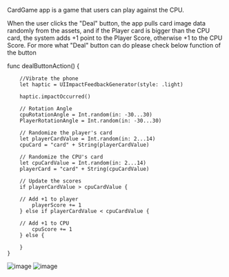 CardGame app is a game that users can play against the CPU.

When the user clicks the "Deal" button, the app pulls card image data randomly from the assets, and if the Player card is bigger than the CPU card, the system adds +1 point to the Player Score, otherwise +1 to the CPU Score. For more what "Deal" button can do please check below function of the button


func dealButtonAction() {
        
        //Vibrate the phone
        let haptic = UIImpactFeedbackGenerator(style: .light)

        haptic.impactOccurred()
        
        // Rotation Angle
        cpuRotationAngle = Int.random(in: -30...30)
        PlayerRotationAngle = Int.random(in: -30...30)
        
        // Randomize the player's card
        let playerCardValue = Int.random(in: 2...14)
        cpuCard = "card" + String(playerCardValue)
        
        // Randomize the CPU's card
        let cpuCardValue = Int.random(in: 2...14)
        playerCard = "card" + String(cpuCardValue)
    
        // Update the scores
        if playerCardValue > cpuCardValue {
            
        // Add +1 to player
            playerScore += 1
        } else if playerCardValue < cpuCardValue {
            
        // Add +1 to CPU
            cpuScore += 1
        } else {
            
        }
    }
![image](https://user-images.githubusercontent.com/65560636/232248026-1f6c0df9-15d3-4969-855b-5f936de5d3b8.png)
![image](https://user-images.githubusercontent.com/65560636/232248748-6ab2aebf-ad0c-4a65-82fd-da1282b97d79.png)
